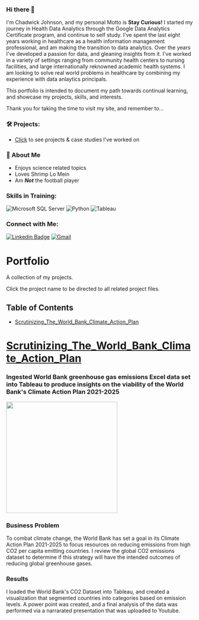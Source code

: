 ### Hi there 👋
I'm Chadwick Johnson, and my personal Motto is **Stay Curious!** I started my journey in Health Data Analytics through the Google Data Analytics Certificate program, and continue to self study. I've spent the last eight years working in healthcare as a health information management professional, and am making the transition to data analytics. Over the years I've developed a passion for data, and gleaning insights from it. I've worked in a variety of settings ranging from community health centers to nursing facilities, and large internationally reknowned academic health systems. I am looking to solve real world problems in healthcare by combining my experience with data anlaytics principals. 

This portfolio is intended to document my path towards continual learning, and showcase my projects, skills, and interests.

Thank you for taking the time to visit my site, and remember to...

### 🛠️ Projects:

- [Click](#Portfolio) to see projects & case studies I've worked on

### 🚨 About Me

- Enjoys science related topics
- Loves Shrimp Lo Mein
- Am ***Not*** the football player




### Skills in Training:

![Microsoft SQL Server](https://img.shields.io/badge/Microsoft_SQL_Server-CC2927?style=for-the-badge&logo=microsoft-sql-server&logoColor=white)
![Python](https://img.shields.io/badge/Python-3776AB?style=for-the-badge&logo=python&logoColor=white)
![Tableau](https://img.shields.io/badge/Tableau-E97627?style=for-the-badge&logo=Tableau&logoColor=white)

### Connect with Me:
[![Linkedin Badge](https://img.shields.io/badge/LinkedIn-0077B5?style=for-the-badge&logo=linkedin&logoColor=white)](https://www.linkedin.com/in/chadwickgjohnson/)
[![Gmail](https://img.shields.io/badge/Gmail-D14836?style=for-the-badge&logo=gmail&logoColor=white)](mailto:chadwickgjohnson@gmail.com)


# Portfolio
A collection of my projects.

Click the project name to be directed to all related project files.

## Table of Contents
- [Scrutinizing_The_World_Bank_Climate_Action_Plan](#Scrutinizing_The_World_Bank_Climate_Action_Plan)


# [Scrutinizing_The_World_Bank_Climate_Action_Plan](https://github.com/cgjohnso/Scrutinizing-The-World-Bank-Climate-Action-Plan)
### Ingested World Bank greenhouse gas emissions Excel data set into Tableau to produce insights on the viability of the World Bank's Climate Action Plan 2021-2025
<img src ="https://github.com/cgjohnso/Scrutinizing-The-World-Bank-Climate-Action-Plan/blob/main/Factorysmoke.png" width="300">

### Business Problem

To combat climate change, the World Bank has set a goal in its Climate Action Plan 2021-2025 to focus resources on reducing emissions from high CO2 per capita emitting countries. I review the global CO2 emissions dataset to determine if this strategy will have the intended outcomes of reducing global greenhouse gases.

### Results

I loaded the World Bank's CO2 Dataset into Tableau, and created a visualization that segmented countries into categories based on emission levels. A power point was created, and a final analysis of the data was performed via a narrarated presentation that was uploaded to Youtube.





<!--
**cgjohnso/cgjohnso** is a ✨ _special_ ✨ repository because its `README.md` (this file) appears on your GitHub profile.

Here are some ideas to get you started:

- 🔭 I’m currently working on ...
- 🌱 I’m currently learning ...
- 👯 I’m looking to collaborate on ...
- 🤔 I’m looking for help with ...
- 💬 Ask me about ...
- 📫 How to reach me: ...
- 😄 Pronouns: ...
- ⚡ Fun fact: ...
-->
